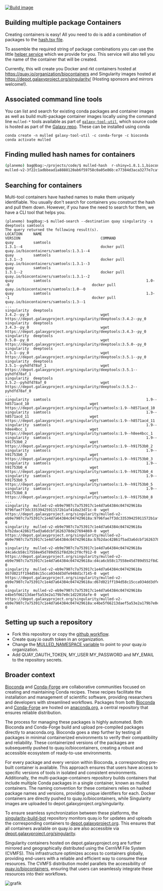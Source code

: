 [![Build image](https://github.com/BioContainers/multi-package-containers/workflows/Build%20image/badge.svg)](https://github.com/BioContainers/multi-package-containers/actions?query=workflow%3A%22Build+image%22)

## Building multiple package Containers

Creating containers is easy! All you need to do is add a combination of packages to the
[hash.tsv file](/combinations/hash.tsv).

To assemble the required string of package combinations you can use the little
[helper service](https://biocontainers.pro/#/multipackage) 
which we provide for you. This service will also tell you the name of the container that will be created.

Currently, this will create you Docker and rkt containers hosted at https://quay.io/organization/biocontainers and 
Singularity images hosted at https://depot.galaxyproject.org/singularity/ (Hosting sponsors and mirrors welcome!).

## Associated command line tools

You can list and search for existing conda packages and container images as well as build multi-package container images locally 
using the command line `mulled-*` tools available as part of [`galaxy-tool-util`](https://pypi.org/project/galaxy-tool-util/), which source
code is hosted as part of the [Galaxy repo](https://github.com/galaxyproject/galaxy/tree/dev/lib/galaxy/tool_util/).
These can be installed using conda 

```
conda create -n mulled galaxy-tool-util -c conda-forge -c bioconda
conda activate mulled
```

## Finding mulled hash names for containers

```bash
(planemo) bag@bag:~/projects/code/$ mulled-hash  r-shiny=1.8.1.1,bioconductor-phyloseq=1.46.0,r-curl=5.1.0,r-biocmanager=1.30.23
mulled-v2-3f22c1adbbead1a8888120ab6f59758c0a05e86b:e77384d3aca3277e7caf46a60e0eb848aec72912
```

## Searching for containers

Multi-tool containers have hashed names to make them uniquely identifiable.
You usually don't search for containers you construct the hash and pull them down. However, if you have the need to search for them, we have a CLI tool
that helps you.

```
(planemo) bag@bag:~$ mulled-search --destination quay singularity -s deeptools samtools
The query returned the following result(s).
LOCATION     NAME                                                VERSION                                     COMMAND
quay         samtools                                            1.3.1--4                                    docker pull quay.io/biocontainers/samtools:1.3.1--4
quay         samtools                                            1.3.1--3                                    docker pull quay.io/biocontainers/samtools:1.3.1--3
quay         samtools                                            1.3.1--2                                    docker pull quay.io/biocontainers/samtools:1.3.1--2
quay         samtools                                            1.0--0                                      docker pull quay.io/biocontainers/samtools:1.0--0
quay         samtools                                            1.3--1                                      docker pull quay.io/biocontainers/samtools:1.3--1
...
singularity  deeptools                                           3.4.2--py_0                                 wget https://depot.galaxyproject.org/singularity/deeptools:3.4.2--py_0
singularity  deeptools                                           3.4.3--py_0                                 wget https://depot.galaxyproject.org/singularity/deeptools:3.4.3--py_0
singularity  deeptools                                           3.5.0--py_0                                 wget https://depot.galaxyproject.org/singularity/deeptools:3.5.0--py_0
singularity  deeptools                                           3.5.1--py_0                                 wget https://depot.galaxyproject.org/singularity/deeptools:3.5.1--py_0
singularity  deeptools                                           3.5.1--pyhdfd78af_1                         wget https://depot.galaxyproject.org/singularity/deeptools:3.5.1--pyhdfd78af_1
singularity  deeptools                                           3.5.2--pyhdfd78af_0                         wget https://depot.galaxyproject.org/singularity/deeptools:3.5.2--pyhdfd78af_0
...
singularity  samtools                                            1.9--h8571acd_10                            wget https://depot.galaxyproject.org/singularity/samtools:1.9--h8571acd_10
singularity  samtools                                            1.9--h8571acd_11                            wget https://depot.galaxyproject.org/singularity/samtools:1.9--h8571acd_11
singularity  samtools                                            1.9--h8ee4bcc_1                             wget https://depot.galaxyproject.org/singularity/samtools:1.9--h8ee4bcc_1
singularity  samtools                                            1.9--h91753b0_2                             wget https://depot.galaxyproject.org/singularity/samtools:1.9--h91753b0_2
singularity  samtools                                            1.9--h91753b0_3                             wget https://depot.galaxyproject.org/singularity/samtools:1.9--h91753b0_3
singularity  samtools                                            1.9--h91753b0_4                             wget https://depot.galaxyproject.org/singularity/samtools:1.9--h91753b0_4
singularity  samtools                                            1.9--h91753b0_5                             wget https://depot.galaxyproject.org/singularity/samtools:1.9--h91753b0_5
singularity  samtools                                            1.9--h91753b0_8                             wget https://depot.galaxyproject.org/singularity/samtools:1.9--h91753b0_8
...
singularity  mulled-v2-eb9e7907c7a753917c1e4d7a64384c047429618a  9796fae7f3dc33539425911572b1af41da23d71c-0  wget https://depot.galaxyproject.org/singularity/mulled-v2-eb9e7907c7a753917c1e4d7a64384c047429618a:9796fae7f3dc33539425911572b1af41da23d71c-0
singularity  mulled-v2-eb9e7907c7a753917c1e4d7a64384c047429618a  b7b2dac42861f5ad3a6dcbf1626378de27694869-0  wget https://depot.galaxyproject.org/singularity/mulled-v2-eb9e7907c7a753917c1e4d7a64384c047429618a:b7b2dac42861f5ad3a6dcbf1626378de27694869-0
singularity  mulled-v2-eb9e7907c7a753917c1e4d7a64384c047429618a  d4ca6cb58c17558e45d789d552f8d20c2f0cf912-0  wget https://depot.galaxyproject.org/singularity/mulled-v2-eb9e7907c7a753917c1e4d7a64384c047429618a:d4ca6cb58c17558e45d789d552f8d20c2f0cf912-0
singularity  mulled-v2-eb9e7907c7a753917c1e4d7a64384c047429618a  d67d021ff194d58c15cca934dd3dfe948d1c7145-0  wget https://depot.galaxyproject.org/singularity/mulled-v2-eb9e7907c7a753917c1e4d7a64384c047429618a:d67d021ff194d58c15cca934dd3dfe948d1c7145-0
singularity  mulled-v2-eb9e7907c7a753917c1e4d7a64384c047429618a  e4be5f66213daef5a53e2a179b7e0c1d22016afe-0  wget https://depot.galaxyproject.org/singularity/mulled-v2-eb9e7907c7a753917c1e4d7a64384c047429618a:e4be5f66213daef5a53e2a179b7e0c1d22016afe-0
```

## Setting up such a repository

 - Fork this repository or copy the [github workflow](https://github.com/BioContainers/multi-package-containers/blob/master/.github/workflows/ci.yaml).
 - Create quay.io oauth token in an organization.
 - Change the [MULLED_NAMESPACE variable](https://github.com/BioContainers/multi-package-containers/blob/master/.github/workflows/ci.yaml#L4) to point to your quay.io organization.
 - Add QUAY_OAUTH_TOKEN, MY_USER MY_PASSWORD and MY_EMAIL to the repository secrets.


## Broader context

[Bioconda](https://bioconda.github.io/) and [Conda-Forge](https://conda-forge.org/) are collaborative communities focused on creating and maintaining Conda recipes.
These recipes facilitate the installation and management of scientific software,
providing researchers and developers with streamlined workflows. Packages from both [Bioconda](https://bioconda.github.io/) and [Conda-Forge](https://conda-forge.org/)
are hosted on [anaconda.org](https://anaconda.org/), a central repository that ensures reliable distribution.

The process for managing these packages is highly automated. Both Bioconda and Conda-Forge build and upload pre-compiled packages directly to anaconda.org. Bioconda goes a step further by testing all packages in minimal containerized environments to verify their compatibility and reliability. These containerized versions of the packages are subsequently pushed to quay.io/biocontainers, creating a robust and accessible ecosystem of ready-to-use environments.

For every package and every version within Bioconda, a corresponding pre-built container is available. This approach ensures that users have access to specific versions of tools in isolated and consistent environments.
Additionally, the multi-package-containers repository builds containers that include multiple Conda packages in a single container, known as mulled containers.
The naming convention for these containers relies on hashed package names and versions, providing unique identifiers for each.
Docker containers are directly pushed to quay.io/biocontainers, while Singularity images are uploaded to depot.galaxyproject.org/singularity.

To ensure seamless synchronization between these platforms, the [singularity-build-bot](https://github.com/BioContainers/singularity-build-bot) repository monitors quay.io for updates and uploads the corresponding containers
to [depot.galaxyproject.org](https://depot.galaxyproject.org/singularity/).
This ensures that all containers available on quay.io are also accessible via [depot.galaxyproject.org/singularity](https://depot.galaxyproject.org/singularity/).

Singularity containers hosted on depot.galaxyproject.org are further mirrored and geographically distributed using the CernVM File System (CVMFS).
This infrastructure optimizes access to containers globally, providing end-users with a reliable and efficient way to consume these resources.
The CVMFS distribution model parallels the accessibility of [quay.io/biocontainers](https://quay.io/organization/biocontainers), ensuring that users can seamlessly integrate these resources into their workflows.

![grafik](https://github.com/user-attachments/assets/d784c33f-aa92-47fa-a8fb-564f0cf69035)




